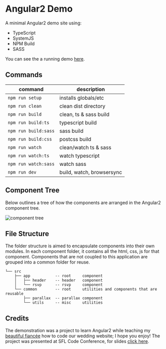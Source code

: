 # Angular2 Demo

A minimal Angular2 demo site using: 

- TypeScript
- SystemJS
- NPM Build
- SASS

You can see the a running demo [here](http://amcdnl.github.io/angular2-demo).

## Commands

command | description
--- | ---
`npm run setup`| installs globals/etc
`npm run clean`| clean dist directory
`npm run build`| clean, ts & sass build
`npm run build:ts`| typescript build
`npm run build:sass`| sass build
`npm run build:css`| postcss build
`npm run watch`| clean/watch ts & sass
`npm run watch:ts`| watch typescript
`npm run watch:sass`| watch sass
`npm run dev`| build, watch, browsersync

## Component Tree

Below outlines a tree of how the components are arranged in the Angular2 component tree.

![component tree](http://content.screencast.com/users/amcdaniel22/folders/Snagit/media/1a70d1e6-a97f-4b2a-afcc-562f78979e91/2016-02-25_18-45-09.png)

## File Structure

The folder structure is aimed to encapsulate components into their own modules. In each component folder, it contains all the html, css, js for that component. Components that are not coupled to this application are grouped into a common folder for reuse.

```
└── src
    ├── app           -- root     component
    │   ├── header    -- header   component
    │   └── rsvp      -- rsvp     component 
    └── common        -- root     utilities and components that are reusable
        ├── parallax  -- parallax component
        └── utils     -- misc     utilities
```

## Credits

The demonstration was a project to learn Angular2 while teaching my [beautiful fiancée](https://www.linkedin.com/in/hpiernick) how to code our wedding website; I hope you enjoy! The project was presented at SFL Code Conference, for slides [click here](http://slides.com/austinmcdaniel/angular-2/).

